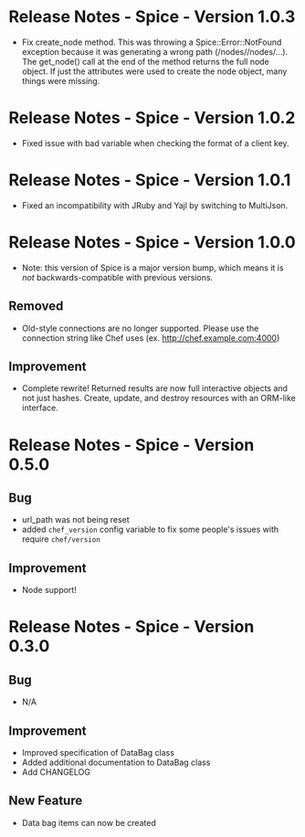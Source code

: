 # Release Notes - Spice - Version 1.0.3

* Fix create_node method. This was throwing a Spice::Error::NotFound exception because it was generating a wrong path (/nodes//nodes/...). The get_node() call at the end of the method returns the full node object. If just the attributes were used to create the node object, many things were missing.

# Release Notes - Spice - Version 1.0.2

* Fixed issue with bad variable when checking the format of a client key.

# Release Notes - Spice - Version 1.0.1

* Fixed an incompatibility with JRuby and Yajl by switching to MultiJson.

# Release Notes - Spice - Version 1.0.0

* Note: this version of Spice is a major version bump, which means it is *not* backwards-compatible with previous versions.

## Removed

* Old-style connections are no longer supported. Please use the connection string like Chef uses (ex. http://chef.example.com:4000)

## Improvement

* Complete rewrite! Returned results are now full interactive objects and not just hashes. Create, update, and destroy resources with an ORM-like interface.

# Release Notes - Spice - Version 0.5.0

## Bug

* url_path was not being reset
* added `chef_version` config variable to fix some people's issues with require `chef/version`

## Improvement

* Node support!

# Release Notes - Spice - Version 0.3.0

## Bug

* N/A

## Improvement

* Improved specification of DataBag class
* Added additional documentation to DataBag class
* Add CHANGELOG

## New Feature

* Data bag items can now be created

